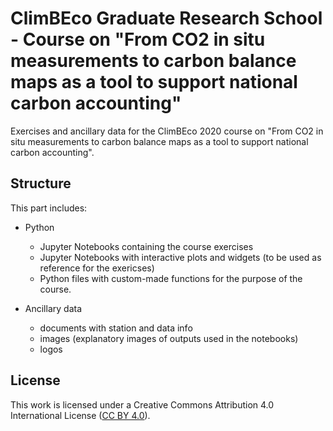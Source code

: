 # ClimBEco Graduate Research School - Course on "From CO2 in situ measurements to carbon balance maps as a tool to support national carbon accounting"
Exercises and ancillary data for the ClimBEco 2020 course on "From CO2 in situ measurements to carbon balance maps as a tool to support national carbon accounting".


## Structure
This part includes:

* Python 
  * Jupyter Notebooks containing the course exercises
  * Jupyter Notebooks with interactive plots and widgets (to be used as reference for the exericses)
  * Python files with custom-made functions for the purpose of the course.
  
* Ancillary data
  * documents with station and data info
  * images (explanatory images of outputs used in the notebooks)
  * logos


## License
This work is licensed under a
Creative Commons Attribution 4.0 International License ([CC BY 4.0](http://creativecommons.org/licenses/by/4.0/)).

